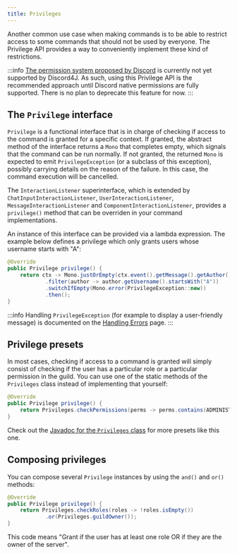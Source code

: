 ```yaml
---
title: Privileges
---
```


Another common use case when making commands is to be able to restrict access to some commands that should not be used by everyone. The Privilege API provides a way to conveniently implement these kind of restrictions.

:::info
[The permission system proposed by Discord](https://discord.com/developers/docs/interactions/application-commands#permissions) is currently not yet supported by Discord4J. As such, using this Privilege API is the recommended approach until Discord native permissions are fully supported. There is no plan to deprecate this feature for now.
:::

## The `Privilege` interface

`Privilege` is a functional interface that is in charge of checking if access to the command is granted for a specific context. If granted, the abstract method of the interface returns a `Mono` that completes empty, which signals that the command can be run normally. If not granted, the returned `Mono` is expected to emit `PrivilegeException` (or a subclass of this exception), possibly carrying details on the reason of the failure. In this case, the command execution will be cancelled.

The `InteractionListener` superinterface, which is extended by `ChatInputInteractionListener`, `UserInteractionListener`, `MessageInteractionListener` and `ComponentInteractionListener`, provides a `privilege()` method that can be overriden in your command implementations.

An instance of this interface can be provided via a lambda expression. The example below defines a privilege which only grants users whose username starts with "A":

```java
@Override
public Privilege privilege() {
    return ctx -> Mono.justOrEmpty(ctx.event().getMessage().getAuthor())
            .filter(author -> author.getUsername().startsWith("A"))
            .switchIfEmpty(Mono.error(PrivilegeException::new))
            .then();
}
```

:::info
Handling `PrivilegeException` (for example to display a user-friendly message) is documented on the [Handling Errors](handling-errors.md) page.
:::

## Privilege presets

In most cases, checking if access to a command is granted will simply consist of checking if the user has a particular role or a particular permission in the guild. You can use one of the static methods of the `Privileges` class instead of implementing that yourself:

```java
@Override
public Privilege privilege() {
    return Privileges.checkPermissions(perms -> perms.contains(ADMINISTRATOR));
}
```

Check out the [Javadoc for the `Privileges` class](https://javadoc.io/doc/com.alex1304.botrino/botrino-interaction/latest/botrino.interaction/botrino/interaction/privilege/Privileges.html) for more presets like this one.

## Composing privileges

You can compose several `Privilege` instances by using the `and()` and `or()` methods:

```java
@Override
public Privilege privilege() {
    return Privileges.checkRoles(roles -> !roles.isEmpty())
            .or(Privileges.guildOwner());
}
```

This code means "Grant if the user has at least one role OR if they are the owner of the server".
